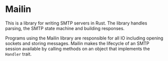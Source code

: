 # Mailin

This is a library for writing SMTP servers in Rust. The library handles parsing, the SMTP state machine and building responses.

Programs using the Mailin library are responsible for all IO including opening sockets and storing messages. Mailin makes the lifecycle of an SMTP session available by calling methods on an object that implements the `Handler` trait.


